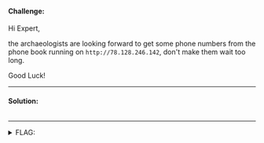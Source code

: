 #### Challenge:

Hi Expert,

the archaeologists are looking forward to get some phone numbers from the phone book running on `http://78.128.246.142`, don't make them wait too long.

Good Luck!

---

#### Solution:

```bash
```

---

<details><summary>FLAG:</summary>

```
FLAG{MLeq-38Tt-Y1Tz-NdE9}
```

</details>
<br/>
